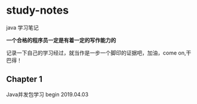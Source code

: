 # study-notes
java 学习笔记

**一个合格的程序员一定是有着一定的写作能力的**

记录一下自己的学习经过，就当作是一步一个脚印的证据吧，加油，come on,干巴得！



## Chapter 1 
Java并发包学习 begin 2019.04.03
